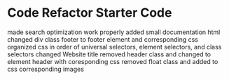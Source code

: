 # Code Refactor Starter Code
made search optimization work properly
added small documentation html
changed div class footer to footer element and corresponding css
organized css in order of universal selectors, element selectors, and class selectors 
changed Website title
removed header class and changed to element header with coresponding css
removed float class and added to css corresponding images 
